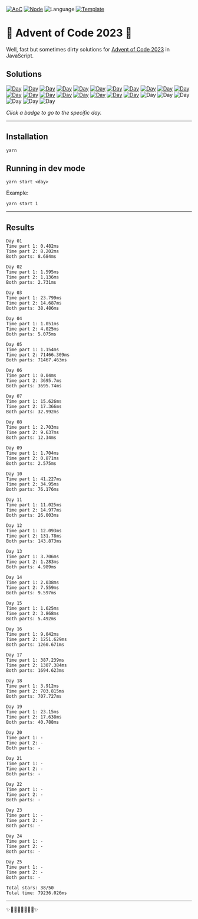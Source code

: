 <!-- Entries between SOLUTIONS and RESULTS tags are auto-generated -->

[![AoC](https://badgen.net/badge/AoC/2023/blue)](https://adventofcode.com/2023)
[![Node](https://badgen.net/badge/Node/v16.13.0+/blue)](https://nodejs.org/en/download/)
![Language](https://badgen.net/badge/Language/JavaScript/blue)
[![Template](https://badgen.net/badge/Template/aocrunner/blue)](https://github.com/caderek/aocrunner)

# 🎄 Advent of Code 2023 🎄
Well, fast but sometimes dirty solutions for [Advent of Code 2023](https://adventofcode.com/2023) in JavaScript.

## Solutions

<!--SOLUTIONS-->

[![Day](https://badgen.net/badge/01/%E2%98%85%E2%98%85/green)](src/day01)
[![Day](https://badgen.net/badge/02/%E2%98%85%E2%98%85/green)](src/day02)
[![Day](https://badgen.net/badge/03/%E2%98%85%E2%98%85/green)](src/day03)
[![Day](https://badgen.net/badge/04/%E2%98%85%E2%98%85/green)](src/day04)
[![Day](https://badgen.net/badge/05/%E2%98%85%E2%98%85/green)](src/day05)
[![Day](https://badgen.net/badge/06/%E2%98%85%E2%98%85/green)](src/day06)
[![Day](https://badgen.net/badge/07/%E2%98%85%E2%98%85/green)](src/day07)
[![Day](https://badgen.net/badge/08/%E2%98%85%E2%98%85/green)](src/day08)
[![Day](https://badgen.net/badge/09/%E2%98%85%E2%98%85/green)](src/day09)
[![Day](https://badgen.net/badge/10/%E2%98%85%E2%98%85/green)](src/day10)
[![Day](https://badgen.net/badge/11/%E2%98%85%E2%98%85/green)](src/day11)
[![Day](https://badgen.net/badge/12/%E2%98%85%E2%98%85/green)](src/day12)
[![Day](https://badgen.net/badge/13/%E2%98%85%E2%98%85/green)](src/day13)
[![Day](https://badgen.net/badge/14/%E2%98%85%E2%98%85/green)](src/day14)
[![Day](https://badgen.net/badge/15/%E2%98%85%E2%98%85/green)](src/day15)
[![Day](https://badgen.net/badge/16/%E2%98%85%E2%98%85/green)](src/day16)
[![Day](https://badgen.net/badge/17/%E2%98%85%E2%98%85/green)](src/day17)
[![Day](https://badgen.net/badge/18/%E2%98%85%E2%98%85/green)](src/day18)
[![Day](https://badgen.net/badge/19/%E2%98%85%E2%98%85/green)](src/day19)
![Day](https://badgen.net/badge/20/%E2%98%86%E2%98%86/gray)
![Day](https://badgen.net/badge/21/%E2%98%86%E2%98%86/gray)
![Day](https://badgen.net/badge/22/%E2%98%86%E2%98%86/gray)
![Day](https://badgen.net/badge/23/%E2%98%86%E2%98%86/gray)
![Day](https://badgen.net/badge/24/%E2%98%86%E2%98%86/gray)
![Day](https://badgen.net/badge/25/%E2%98%86%E2%98%86/gray)

<!--/SOLUTIONS-->

_Click a badge to go to the specific day._

---

## Installation

```
yarn
```

## Running in dev mode

```
yarn start <day>
```

Example:

```
yarn start 1
```

---

## Results

<!--RESULTS-->

```
Day 01
Time part 1: 0.482ms
Time part 2: 8.202ms
Both parts: 8.684ms
```

```
Day 02
Time part 1: 1.595ms
Time part 2: 1.136ms
Both parts: 2.731ms
```

```
Day 03
Time part 1: 23.799ms
Time part 2: 14.687ms
Both parts: 38.486ms
```

```
Day 04
Time part 1: 1.051ms
Time part 2: 4.025ms
Both parts: 5.075ms
```

```
Day 05
Time part 1: 1.154ms
Time part 2: 71466.309ms
Both parts: 71467.463ms
```

```
Day 06
Time part 1: 0.04ms
Time part 2: 3695.7ms
Both parts: 3695.74ms
```

```
Day 07
Time part 1: 15.626ms
Time part 2: 17.366ms
Both parts: 32.992ms
```

```
Day 08
Time part 1: 2.703ms
Time part 2: 9.637ms
Both parts: 12.34ms
```

```
Day 09
Time part 1: 1.704ms
Time part 2: 0.871ms
Both parts: 2.575ms
```

```
Day 10
Time part 1: 41.227ms
Time part 2: 34.95ms
Both parts: 76.176ms
```

```
Day 11
Time part 1: 11.025ms
Time part 2: 14.977ms
Both parts: 26.003ms
```

```
Day 12
Time part 1: 12.093ms
Time part 2: 131.78ms
Both parts: 143.873ms
```

```
Day 13
Time part 1: 3.706ms
Time part 2: 1.283ms
Both parts: 4.989ms
```

```
Day 14
Time part 1: 2.038ms
Time part 2: 7.559ms
Both parts: 9.597ms
```

```
Day 15
Time part 1: 1.625ms
Time part 2: 3.868ms
Both parts: 5.492ms
```

```
Day 16
Time part 1: 9.042ms
Time part 2: 1251.629ms
Both parts: 1260.671ms
```

```
Day 17
Time part 1: 387.239ms
Time part 2: 1307.384ms
Both parts: 1694.623ms
```

```
Day 18
Time part 1: 3.912ms
Time part 2: 703.815ms
Both parts: 707.727ms
```

```
Day 19
Time part 1: 23.15ms
Time part 2: 17.638ms
Both parts: 40.788ms
```

```
Day 20
Time part 1: -
Time part 2: -
Both parts: -
```

```
Day 21
Time part 1: -
Time part 2: -
Both parts: -
```

```
Day 22
Time part 1: -
Time part 2: -
Both parts: -
```

```
Day 23
Time part 1: -
Time part 2: -
Both parts: -
```

```
Day 24
Time part 1: -
Time part 2: -
Both parts: -
```

```
Day 25
Time part 1: -
Time part 2: -
Both parts: -
```

```
Total stars: 38/50
Total time: 79236.026ms
```

<!--/RESULTS-->

---

✨🎄🎁🎄🎅🎄🎁🎄✨
